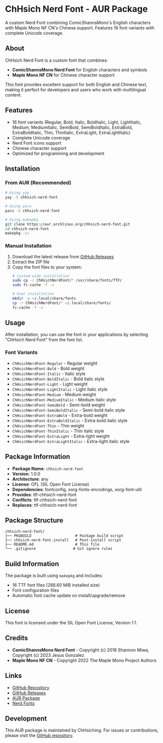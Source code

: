 # ChHsich Nerd Font - AUR Package

A custom Nerd Font combining ComicShannsMono's English characters with Maple Mono NF CN's Chinese support. Features 16 font variants with complete Unicode coverage.

## About

ChHsich Nerd Font is a custom font that combines:
- **ComicShannsMono Nerd Font** for English characters and symbols
- **Maple Mono NF CN** for Chinese character support

This font provides excellent support for both English and Chinese text, making it perfect for developers and users who work with multilingual content.

## Features

- 16 font variants (Regular, Bold, Italic, BoldItalic, Light, LightItalic, Medium, MediumItalic, SemiBold, SemiBoldItalic, ExtraBold, ExtraBoldItalic, Thin, ThinItalic, ExtraLight, ExtraLightItalic)
- Complete Unicode coverage
- Nerd Font icons support
- Chinese character support
- Optimized for programming and development

## Installation

### From AUR (Recommended)

```bash
# Using yay
yay -S chhsich-nerd-font

# Using paru
paru -S chhsich-nerd-font

# Using makepkg
git clone https://aur.archlinux.org/chhsich-nerd-font.git
cd chhsich-nerd-font
makepkg -si
```

### Manual Installation

1. Download the latest release from [GitHub Releases](https://github.com/ChHsiching/chhsich-nerd-font/releases)
2. Extract the ZIP file
3. Copy the font files to your system:
   ```bash
   # System-wide installation
   sudo cp -r ChHsichNerdFont/* /usr/share/fonts/TTF/
   sudo fc-cache -f -v
   
   # User installation
   mkdir -p ~/.local/share/fonts
   cp -r ChHsichNerdFont/* ~/.local/share/fonts/
   fc-cache -f -v
   ```

## Usage

After installation, you can use the font in your applications by selecting "ChHsich Nerd Font" from the font list.

### Font Variants

- `ChHsichNerdFont-Regular` - Regular weight
- `ChHsichNerdFont-Bold` - Bold weight
- `ChHsichNerdFont-Italic` - Italic style
- `ChHsichNerdFont-BoldItalic` - Bold italic style
- `ChHsichNerdFont-Light` - Light weight
- `ChHsichNerdFont-LightItalic` - Light italic style
- `ChHsichNerdFont-Medium` - Medium weight
- `ChHsichNerdFont-MediumItalic` - Medium italic style
- `ChHsichNerdFont-SemiBold` - Semi-bold weight
- `ChHsichNerdFont-SemiBoldItalic` - Semi-bold italic style
- `ChHsichNerdFont-ExtraBold` - Extra-bold weight
- `ChHsichNerdFont-ExtraBoldItalic` - Extra-bold italic style
- `ChHsichNerdFont-Thin` - Thin weight
- `ChHsichNerdFont-ThinItalic` - Thin italic style
- `ChHsichNerdFont-ExtraLight` - Extra-light weight
- `ChHsichNerdFont-ExtraLightItalic` - Extra-light italic style

## Package Information

- **Package Name**: `chhsich-nerd-font`
- **Version**: 1.0.0
- **Architecture**: any
- **License**: OFL (SIL Open Font License)
- **Dependencies**: fontconfig, xorg-fonts-encodings, xorg-font-util
- **Provides**: ttf-chhsich-nerd-font
- **Conflicts**: ttf-chhsich-nerd-font
- **Replaces**: ttf-chhsich-nerd-font

## Package Structure

```
chhsich-nerd-font/
├── PKGBUILD                    # Package build script
├── chhsich-nerd-font.install   # Post-install script
├── README.md                   # This file
└── .gitignore                 # Git ignore rules
```

## Build Information

The package is built using `makepkg` and includes:

- 16 TTF font files (288.60 MiB installed size)
- Font configuration files
- Automatic font cache update on install/upgrade/remove

## License

This font is licensed under the SIL Open Font License, Version 1.1.

## Credits

- **ComicShannsMono Nerd Font** - Copyright (c) 2018 Shannon Miwa, Copyright (c) 2023 Jesus Gonzalez
- **Maple Mono NF CN** - Copyright 2022 The Maple Mono Project Authors

## Links

- [GitHub Repository](https://github.com/ChHsiching/chhsich-nerd-font)
- [GitHub Releases](https://github.com/ChHsiching/chhsich-nerd-font/releases)
- [AUR Package](https://aur.archlinux.org/packages/chhsich-nerd-font)
- [Nerd Fonts](https://www.nerdfonts.com/)

## Development

This AUR package is maintained by ChHsiching. For issues or contributions, please visit the [GitHub repository](https://github.com/ChHsiching/chhsich-nerd-font). 